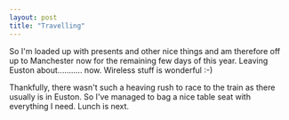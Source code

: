 ```yaml
---
layout: post
title: "Travelling"
---
```

So I'm loaded up with presents and other nice things and am therefore off up
to Manchester now for the remaining few days of this year. Leaving Euston
about........... now. Wireless stuff is wonderful :-)

Thankfully, there wasn't such a heaving rush to race to the train as there
usually is in Euston. So I've managed to bag a nice table seat with everything
I need. Lunch is next.

